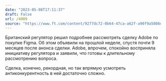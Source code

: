 ```yaml
---
date: "2023-05-08T17:11:37"
draft: False
url: /4009
source: "https://www.ft.com/content/9277dc72-0b64-47ca-a62f-a90f9a5086d8"
---
```


Британский регулятор решил подробнее рассмотреть сделку Adobe по покупке Figma. Об этом объявили на прошлой неделе, спустя почти 9 месяцев после анонса сделки. Adobe, впрочем, спокойно восприняла инициативу регулятора и заявили, что готовы к длительному рассмотрению вопроса.

Сделка, конечно, рекордная, но так впрямую усмотреть антиконкурентность в ней достаточно сложно.
